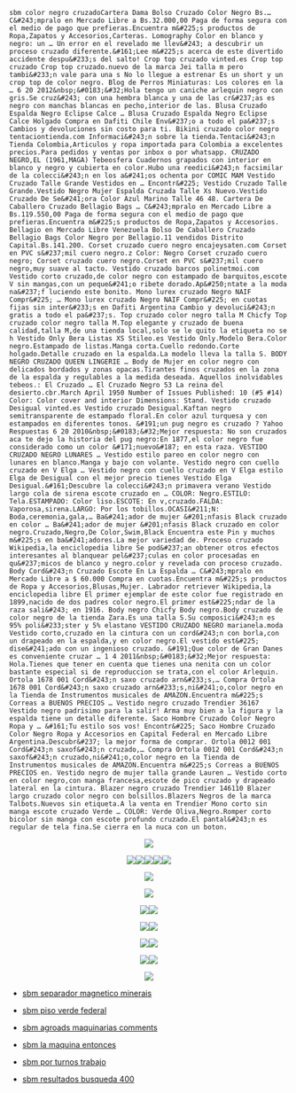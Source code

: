 
```
sbm color negro cruzadoCartera Dama Bolso Cruzado Color Negro Bs.… C&#243;mpralo en Mercado Libre a Bs.32.000,00 Paga de forma segura con el medio de pago que prefieras.Encuentra m&#225;s productos de Ropa,Zapatos y Accesorios,Carteras. Lomography Color en blanco y negro: un … Un error en el revelado me llev&#243; a descubrir un proceso cruzado diferente.&#161;Lee m&#225;s acerca de este divertido accidente despu&#233;s del salto! Crop top cruzado vinted.es Crop top cruzado Crop top cruzado.nuevo de la marca Jei talla m pero tambi&#233;n vale para una s No lo llegue a estrenar Es un short y un crop top de color negro. Blog de Perros Miniaturas: Los colores en la … 6 20 2012&nbsp;&#0183;&#32;Hola tengo un caniche arlequin negro con gris.Se cruz&#243; con una hembra blanca y una de las cr&#237;as es negro con manchas blancas en pecho,interior de las. Blusa Cruzado Espalda Negro Eclipse Calce … Blusa Cruzado Espalda Negro Eclipse Calce Holgado Compra en Dafiti Chile Env&#237;o a todo el pa&#237;s Cambios y devoluciones sin costo para ti. Bikini cruzado color negro tentaciontienda.com Informaci&#243;n sobre la tienda.Tentaci&#243;n Tienda Colombia,Articulos y ropa importada para Colombia a excelentes precios.Para pedidos y ventas por inbox o por whatsapp. CRUZADO NEGRO,EL (1961,MAGA) Tebeosfera Cuadernos grapados con interior en blanco y negro y cubierta en color.Hubo una reedici&#243;n facsimilar de la colecci&#243;n en los a&#241;os ochenta por COMIC MAM Vestido Cruzado Talle Grande Vestidos en … Encontr&#225; Vestido Cruzado Talle Grande.Vestido Negro Mujer Espalda Cruzada Talle Xs Nuevo.Vestido Cruzado De Se&#241;ora Color Azul Marino Talle 46 48. Cartera De Caballero Cruzado Bellagio Bags … C&#243;mpralo en Mercado Libre a Bs.119.550,00 Paga de forma segura con el medio de pago que prefieras.Encuentra m&#225;s productos de Ropa,Zapatos y Accesorios. Bellagio en Mercado Libre Venezuela Bolso De Caballero Cruzado Bellagio Bags Color Negro por Bellagio.11 vendidos Distrito Capital.Bs.141.200. Corset cruzado cuero negro encajeysaten.com Corset en PVC s&#237;mil cuero negro.z Color: Negro Corset cruzado cuero negro; Corset cruzado cuero negro.Corset en PVC s&#237;mil cuero negro,muy suave al tacto. Vestido cruzado barcos polinetmoi.com Vestido corto cruzado,de color negro con estampado de barquitos,escote V sin mangas,con un peque&#241;o ribete dorado.Ap&#250;ntate a la moda na&#237;f luciendo este bonito. Mono lurex cruzado Negro NAIF Compr&#225; … Mono lurex cruzado Negro NAIF Compr&#225; en cuotas fijas sin inter&#233;s en Dafiti Argentina Cambio y devoluci&#243;n gratis a todo el pa&#237;s. Top cruzado color negro talla M Chicfy Top cruzado color negro talla M.Top elegante y cruzado de buena calidad,talla M,de una tienda local,solo se le quito la etiqueta no se h Vestido Only Bera Listas XS Stileo.es Vestido Only.Modelo Bera.Color negro.Estampado de listas.Manga corta.Cuello redondo.Corte holgado.Detalle cruzado en la espalda.La modelo lleva la talla S. BODY NEGRO CRUZADO QUEEN LINGERIE … Body de Mujer en color negro con delicados bordados y zonas opacas.Tirantes finos cruzados en la zona de la espalda y regulables a la medida deseada. Aquellos inolvidables tebeos.: El Cruzado … El Cruzado Negro 53 La reina del desierto.cbr.March April 1950 Number of Issues Published: 10 (#5 #14) Color: Color cover and interior Dimensions: Stand. Vestido cruzado Desigual vinted.es Vestido cruzado Desigual.Kaftan negro semitransparente de estampado floral.En color azul turquesa y con estampados en diferentes tonos. &#191;un pug negro es cruzado ? Yahoo Respuestas 6 20 2010&nbsp;&#0183;&#32;Mejor respuesta: No son cruzados aca te dejo la historia del pug negro:En 1877,el color negro fue considerado como un color &#171;nuevo&#187; en esta raza. VESTIDO CRUZADO NEGRO LUNARES … Vestido estilo pareo en color negro con lunares en blanco.Manga y bajo con volante. Vestido negro con cuello cruzado en V Elga … Vestido negro con cuello cruzado en V Elga estilo Elga de Desigual con el mejor precio tienes Vestido Elga Desigual.&#161;Descubre la colecci&#243;n primavera verano Vestido largo cola de sirena escote cruzado en … COLOR: Negro.ESTILO: Tela.ESTAMPADO: Color liso.ESCOTE: En v,cruzado.FALDA: Vaporosa,sirena.LARGO: Por los tobillos.OCASI&#211;N: Boda,ceremonia,gala,… Ba&#241;ador de mujer &#201;nfasis Black cruzado en color … Ba&#241;ador de mujer &#201;nfasis Black cruzado en color negro.Cruzado,Negro,De Color,Swim,Black Encuentra este Pin y muchos m&#225;s en ba&#241;adores.La mejor variedad de. Proceso cruzado Wikipedia,la enciclopedia libre Se pod&#237;an obtener otros efectos interesantes al blanquear pel&#237;culas en color procesadas en qu&#237;micos de blanco y negro.color y revelada con proceso cruzado. Body Cord&#243;n Cruzado Escote En La Espalda … C&#243;mpralo en Mercado Libre a $ 60.000 Compra en cuotas.Encuentra m&#225;s productos de Ropa y Accesorios,Blusas,Mujer. Labrador retriever Wikipedia,la enciclopedia libre El primer ejemplar de este color fue registrado en 1899,nacido de dos padres color negro.El primer est&#225;ndar de la raza sali&#243; en 1916. Body negro Chicfy Body negro.Body cruzado de color negro de la tienda Zara.Es una talla S.Su composici&#243;n es 95% poli&#233;ster y 5% elastano VESTIDO CRUZADO NEGRO marianela.moda Vestido corto,cruzado en la cintura con un cord&#243;n con borla,con un drapeado en la espalda,y en color negro.El vestido est&#225; dise&#241;ado con un ingenioso cruzado. &#191;Que color de Gran Danes es conveniente cruzar … 1 4 2011&nbsp;&#0183;&#32;Mejor respuesta: Hola.Tienes que tener en cuenta que tienes una nenita con un color bastante especial si de reproduccion se trata,con el color Arlequin. Ortola 1678 001 Cord&#243;n saxo cruzado arn&#233;s,… Compra Ortola 1678 001 Cord&#243;n saxo cruzado arn&#233;s,ni&#241;o,color negro en la Tienda de Instrumentos musicales de AMAZON.Encuentra m&#225;s Correas a BUENOS PRECIOS … Vestido negro cruzado Trendier 36167 Vestido negro padrisimo para la salir! Arma muy bien a la figura y la espalda tiene un detalle diferente. Saco Hombre Cruzado Color Negro Ropa y … &#161;Tu estilo sos vos! Encontr&#225; Saco Hombre Cruzado Color Negro Ropa y Accesorios en Capital Federal en Mercado Libre Argentina.Descubr&#237; la mejor forma de comprar. Ortola 0012 001 Cord&#243;n saxof&#243;n cruzado,… Compra Ortola 0012 001 Cord&#243;n saxof&#243;n cruzado,ni&#241;o,color negro en la Tienda de Instrumentos musicales de AMAZON.Encuentra m&#225;s Correas a BUENOS PRECIOS en. Vestido negro de mujer talla grande Lauren … Vestido corto en color negro,con manga francesa,escote de pico cruzado y drapeado lateral en la cintura. Blazer negro cruzado Trendier 146110 Blazer largo cruzado color negro con bolsillos.Blazers Negros de la marca Talbots.Nuevos sin etiqueta.A la venta en Trendier Mono corto sin manga escote cruzado Verde … COLOR: Verde Oliva,Negro.Romper corto bicolor sin manga con escote profundo cruzado.El pantal&#243;n es regular de tela fina.Se cierra en la nuca con un boton. 
```

<div align="center">

<a href="https://es-crusher.shibang-china.com/github&k=sbm+color+negro+cruzado"><img src="https://static.shibang-china.com/es/crusher/logo.jpg"></a>

<a href="https://es-crusher.shibang-china.com/github&k=sbm+color+negro+cruzado"><img src="https://static.shibang-china.com/es/crusher/index.jpg"></a><a href="https://es-crusher.shibang-china.com/material.htmlgithub&k=sbm+color+negro+cruzado"><img src="https://static.shibang-china.com/es/crusher/material.jpg"></a><a href="https://es-crusher.shibang-china.com/application.htmlgithub&k=sbm+color+negro+cruzado"><img src="https://static.shibang-china.com/es/crusher/application.jpg"></a><a href="https://es-crusher.shibang-china.com/aboutus.htmlgithub&k=sbm+color+negro+cruzado"><img src="https://static.shibang-china.com/es/crusher/aboutus.jpg"></a><a href="https://es-crusher.shibang-china.com/contact.htmlgithub&k=sbm+color+negro+cruzado"><img src="https://static.shibang-china.com/es/crusher/contact.jpg"></a>

<a href="https://es-crusher.shibang-china.com/github&k=sbm+color+negro+cruzado"><img src="https://static.shibang-china.com/es/crusher/banner.jpg"></a>

<a href="https://swt.shibang-china.com/github&k=sbm+color+negro+cruzado"><img src="https://static.shibang-china.com/es/crusher/text.jpg"></a>

<a href="https://swt.shibang-china.com/github&k=sbm+color+negro+cruzado"><img src="https://static.shibang-china.com/es/crusher/chat.jpg"></a><a href="https://es-crusher.shibang-china.com/contact.htmlgithub&k=sbm+color+negro+cruzado"><img src="https://static.shibang-china.com/es/crusher/message.jpg"></a>

<a href="https://es-crusher.shibang-china.com/products/pe.htmlgithub&k=sbm+color+negro+cruzado"><img src="https://static.shibang-china.com/es/crusher/pe.jpg"></a><a href="https://es-crusher.shibang-china.com/products/pf.htmlgithub&k=sbm+color+negro+cruzado"><img src="https://static.shibang-china.com/es/crusher/pf.jpg"></a>

<a href="https://es-crusher.shibang-china.com/products/hpt.htmlgithub&k=sbm+color+negro+cruzado"><img src="https://static.shibang-china.com/es/crusher/hpt.jpg"></a><a href="https://es-crusher.shibang-china.com/products/vsi.htmlgithub&k=sbm+color+negro+cruzado"><img src="https://static.shibang-china.com/es/crusher/vsi.jpg"></a>

<a href="https://es-crusher.shibang-china.com/products/klv.htmlgithub&k=sbm+color+negro+cruzado"><img src="https://static.shibang-china.com/es/crusher/klv.jpg"></a><a href="https://es-crusher.shibang-china.com/products/portable.htmlgithub&k=sbm+color+negro+cruzado"><img src="https://static.shibang-china.com/es/crusher/portable.jpg"></a>

<a href="https://swt.shibang-china.com/github&k=sbm+color+negro+cruzado"><img src="https://static.shibang-china.com/es/crusher/case.jpg"></a>

</div>


* [sbm separador magnetico minerais](sbm%20separador%20magnetico%20minerais.md)

* [sbm piso verde federal](sbm%20piso%20verde%20federal.md)

* [sbm agroads maquinarias comments](sbm%20agroads%20maquinarias%20comments.md)

* [sbm la maquina entonces](sbm%20la%20maquina%20entonces.md)

* [sbm por turnos trabajo](sbm%20por%20turnos%20trabajo.md)

* [sbm resultados busqueda 400](sbm%20resultados%20busqueda%20400.md)